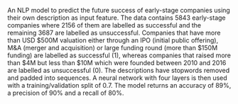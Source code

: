 An NLP model to predict the future success of early-stage companies using their own description as input feature. 
The data contains 5843 early-stage companies where 2156 of them are labelled as successful and the remaining 3687 are labelled as unsuccessful.
Companies that have more than USD $500M valuation either through an IPO (initial public offering), M&A (merger and acquisition) 
or large funding round (more than $150M funding)
are labelled as successful (1), whereas companies that raised more than $4M but less than $10M which
were founded between 2010 and 2016 are labelled as unsuccessful (0).
The descriptions have stopwords removed and padded into sequences. 
A neural network with four layers is then used with a training/validation split of 0.7.
The model returns an accuracy of 89%, a precision of 90% and a recall of 80%. 
